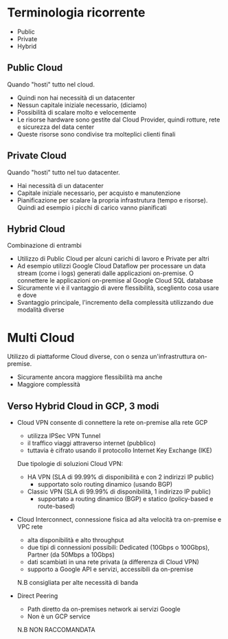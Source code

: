 # Terminologia ricorrente
- Public
- Private 
- Hybrid

## Public Cloud

Quando "hosti" tutto nel cloud.
- Quindi non hai necessità di un datacenter
- Nessun capitale iniziale necessario, (diciamo)
- Possibilità di scalare molto e velocemente 
- Le risorse hardware sono gestite dal Cloud Provider, quindi rotture, rete e sicurezza del data center
- Queste risorse sono condivise tra molteplici clienti finali

## Private Cloud

Quando "hosti" tutto nel tuo datacenter.
- Hai necessità di un datacenter
- Capitale iniziale necessario, per acquisto e manutenzione
- Pianificazione per scalare la propria infrastrutura (tempo e risorse). Quindi ad esempio i picchi di carico vanno pianificati



## Hybrid Cloud

Combinazione di entrambi
- Utilizzo di Public Cloud per alcuni carichi di lavoro e Private per altri
- Ad esempio utilizzi Google Cloud Dataflow per processare un data stream (come i logs) generati dalle applicazioni on-premise. O connettere le applicazioni on-premise al Google Cloud SQL database
- Sicuramente vi è il vantaggio di avere flessibilità, scegliento cosa usare e dove
- Svantaggio principale, l'incremento della complessità utilizzando due modalità diverse


# Multi Cloud
Utilizzo di piattaforme Cloud diverse, con o senza un'infrastruttura on-premise.
- Sicuramente ancora maggiore flessibilità ma anche 
- Maggiore complessità 

## Verso Hybrid Cloud in GCP, 3 modi
- Cloud VPN consente di connettere la rete on-premise alla rete GCP
    - utilizza IPSec VPN Tunnel
    - il traffico viaggi attraverso internet (pubblico)
    - tuttavia è cifrato usando il protocollo Internet Key Exchange (IKE)

    Due tipologie di soluzioni Cloud VPN:

    - HA VPN (SLA di 99.99% di disponibilità e con 2 indirizzi IP public)
        - supportato solo routing dinamico (usando BGP)
    - Classic VPN (SLA di 99.99% di disponibilità, 1 indirizzo IP public)
        - supportato a routing dinamico (BGP) e statico (policy-based e route-based)

-   Cloud Interconnect, connessione fisica ad alta velocità tra on-premise e VPC rete 
    - alta disponibilità e alto throughput
    - due tipi di connessioni possibili: Dedicated (10Gbps o 100Gbps), Partner (da 50Mbps a 10Gbps)
    - dati scambiati in una rete privata (a differenza di Cloud VPN)
    - supporto a Google API e servizi, accessibili da on-premise

    N.B consigliata per alte necessità di banda

-   Direct Peering 
    - Path diretto da on-premises network ai servizi Google
    - Non è un GCP service

    N.B NON RACCOMANDATA 